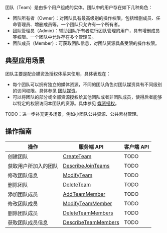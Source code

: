 团队（Team）是由多个用户组成的实体。团队中的用户存在如下几种角色：

- 团队所有者（Owner）：对团队具有最高级别的操作权限，包括增删成员、任命管理员、增删成员等。一个团队只允许有一个所有者。
- 团队管理员（Admin）：辅助团队所有者进行团队管理的用户，具有增删成员等权限。一个团队中允许存在多个管理员。
- 团队成员（Member）：可获取团队信息，对团队资源具备受限的操作权限。


## 典型应用场景
团队主要是配合媒资及授权体系来使用，具体表现在：
- 每个团队可以拥有独立的媒体资源，不同的团队角色对团队媒资具有不同级别的访问权限。具体参见 [团队媒资](TODO)。
- 可以将团队的部分或全部资源授权给其他团队或者非团队成员，使得后者能够以特定的权限访问本团队的资源。具体参见 [媒资授权](TODO)。

TODO：进一步补充更多场景，例如小团队公共资源、公共素材管理。

## 操作指南
操作 | 服务端 API | 客户端 API
---------|----------|---------
创建团队 | [CreateTeam](https://cloud.tencent.com/document/product/1156/43260) |  TODO
获取用户所加入的团队 | [DescribeJoinTeams](https://cloud.tencent.com/document/product/1156/43257) |  TODO
修改团队信息  |[ModifyTeam](https://cloud.tencent.com/document/product/1156/43254) |  TODO
删除团队 | [DeleteTeam](https://cloud.tencent.com/document/product/1156/43259) |  TODO
添加团队成员 | [AddTeamMember](https://cloud.tencent.com/document/product/1156/43261) |  TODO
修改团队成员 | [ModifyTeamMember](https://cloud.tencent.com/document/product/1156/43253) |  TODO
删除团队成员 | [DeleteTeamMembers](https://cloud.tencent.com/document/product/1156/43258) |  TODO
获取团队成员信息 | [DescribeTeamMembers](https://cloud.tencent.com/document/product/1156/43256) |  TODO
